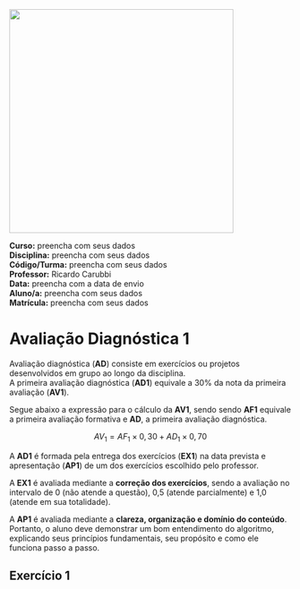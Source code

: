 <img src="https://drive.google.com/uc?id=1SOzRTjUt7cuBJpSqoK90fcAiKBrnpUJo" width="400">

**Curso:** preencha com seus dados <br>
**Disciplina:** preencha com seus dados <br>
**Código/Turma:** preencha com seus dados <br>
**Professor:** Ricardo Carubbi <br>
**Data:** preencha com a data de envio <br>
**Aluno/a:** preencha com seus dados <br>
**Matrícula:** preencha com seus dados <br>

# Avaliação Diagnóstica 1
Avaliação diagnóstica (**AD**) consiste em exercícios ou projetos desenvolvidos em grupo ao longo da disciplina. <br>
A primeira avaliação diagnóstica (**AD1**) equivale a 30% da nota da primeira avaliação (**AV1**).

Segue abaixo a expressão para o cálculo da **AV1**, sendo sendo **AF1** equivale a primeira avaliação formativa e **AD**, a primeira avaliação diagnóstica.

$$AV_1 = AF_1 \times 0,30 + AD_1 \times 0,70$$

A **AD1** é formada pela entrega dos exercícios (**EX1**) na data prevista e apresentação (**AP1**) de um dos exercícios escolhido pelo professor.

A **EX1** é avaliada mediante a **correção dos exercícios**, sendo a avaliação no intervalo de 0 (não atende a questão), 0,5 (atende parcialmente) e 1,0 (atende em sua totalidade).

A **AP1** é avaliada mediante a **clareza, organização e domínio do conteúdo**. 
Portanto, o aluno deve demonstrar um bom entendimento do algoritmo, explicando seus princípios fundamentais, seu propósito e como ele funciona passo a passo.



## Exercício 1
